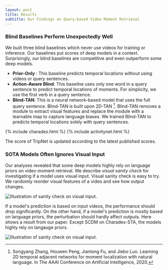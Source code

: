 ```yaml
---
layout: post
title: Results
subtitle: Our Findings on Query-based Video Moment Retrieval
---
```


### Blind Baselines Perform Unexpectedly Well
We built three blind baselines which never use videos for training or inference.
Our baselines put scores of deep models in a context.
Surprisingly, our blind baselines are competitive and even outperform some deep models.

- **Prior-Only** : This baseline predicts temporal locations without using videos or query sentences.
- **Action-Aware Blind**: This baseilne uses only one word in a query sentence to predict temporal locations of moments. For simplicity, we use the first verb in a query sentence.
- **Blind-TAN**: This is a neural network-based model that uses the full query sentence. Blind-TAN is built upon 2D-TAN [^1]. Blind-TAN removes a module to extract visual features and replace the module with a learnable map to capture language biases. We trained Blind-TAN to predicts temporal locations solely with query sentences.

[^1]: Songyang Zhang, Houwen Peng, Jianlong Fu, and Jiebo Luo. Learning 2D temporal adjacent networks for moment localization with natural language. In The AAAI Conference on Artificial Intelligence, 2020.

{% include charades.html %} 
{% include activitynet.html %} 

The score of TripNet is updated according to the latest published scores.

### SOTA Models Often Ignores Visual Input
Our analyses revealed that some deep models highly rely on language priors on video moment retrieval. We describe *visual sanity check* for investigating if a model uses visual input. Visual sanity check is easy to try. We randomly reorder visual features of a video and see how output changes.

![Illustration of sanity check on visual input.]({{site.baseurl}}/img/vis_check.png)

If a model's prediction is based on input videos, the performance should drop significantly. On the other hand, if a model's prediction is mostly based on language priors, the perturbation should hardly affect outputs. Here shows a result from our paper. Except SCDM on Charades-STA, the models highly rely on langauge priors.

![Illustration of sanity check on visual input.]({{site.baseurl}}/img/fig5.png)